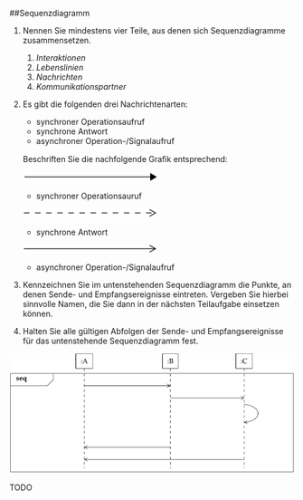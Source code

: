 ##Sequenzdiagramm
1. Nennen Sie mindestens vier Teile, aus denen sich Sequenzdiagramme zusammensetzen.
    1. *Interaktionen*
    2. *Lebenslinien*
    3. *Nachrichten*
    4. *Kommunikationspartner*
2. Es gibt die folgenden drei Nachrichtenarten:
    - synchroner Operationsaufruf
    - synchrone Antwort 
    - asynchroner Operation-/Signalaufruf
    
    Beschriften Sie die nachfolgende Graﬁk entsprechend:
    
     ![Alt text](/Bilder/synchronerOperationsaufruf.PNG)
     - synchroner Operationsauruf
     
     ![Alt text](/Bilder/synchroneAntwort.PNG)
     - synchrone Antwort
     
     ![Alt text](/Bilder/Signalaufruf.PNG) 
     - asynchroner Operation-/Signalaufruf
     
3. Kennzeichnen Sie im untenstehenden Sequenzdiagramm die Punkte, an denen Sende- und Empfangsereignisse eintreten.
 Vergeben Sie hierbei sinnvolle Namen, die Sie dann in der nächsten Teilaufgabe einsetzen können. 
 
4. Halten Sie alle gültigen Abfolgen der Sende- und Empfangsereignisse für das untenstehende Sequenzdiagramm fest.

![Alt text](/Bilder/SequenzdiagrammRoh.PNG) 
 
 TODO
      
    

